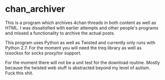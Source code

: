chan_archiver
==============
This is a program which archives 4chan threads in both content as well as HTML. I was dissatisfied with earlier attempts and other people's programs and missed a functionality to archive the actual posts.

This program uses Python as well as Twisted and currently only runs with Python 2.7. For the moment you will need the treq library as well as txsocksx for socks proxy/tor support.

For the moment there will not be a unit test for the download routine. Mostly because the twisted web stuff is abstracted beyond my level of autism. Fuck this shit.
